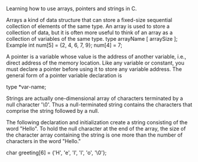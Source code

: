 Learning how to use arrays, pointers and strings in C.

Arrays a kind of data structure that can store a fixed-size sequential collection of elements of the same type. An array is used to store a collection of data, but it is often more useful to think of an array as a collection of variables of the same type.
type arrayName [ arraySize ];
Example
int num[5] = {2, 4, 6, 7, 9};
num[4] = 7;

A pointer is a variable whose value is the address of another variable, i.e., direct address of the memory location. Like any variable or constant, you must declare a pointer before using it to store any variable address. The general form of a pointer variable declaration is

type *var-name;


Strings are actually one-dimensional array of characters terminated by a null character '\0'. Thus a null-terminated string contains the characters that comprise the string followed by a null.

The following declaration and initialization create a string consisting of the word "Hello". To hold the null character at the end of the array, the size of the character array containing the string is one more than the number of characters in the word "Hello."

char greeting[6] = {'H', 'e', 'l', 'l', 'o', '\0'};
